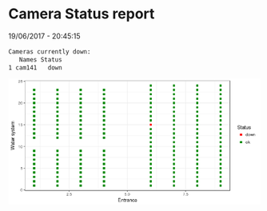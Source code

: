 Camera Status report
================
19/06/2017 - 20:45:15

    Cameras currently down:
       Names Status
    1 cam141   down

![](camreport_files/figure-markdown_github/unnamed-chunk-2-1.png)
